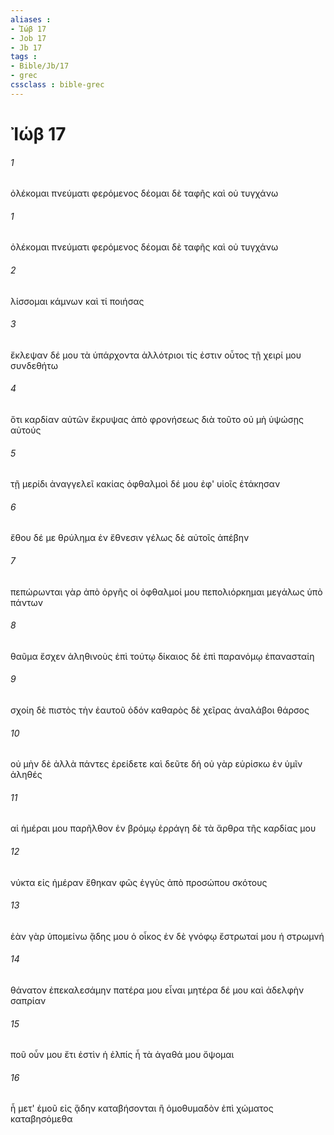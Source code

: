 ```yaml
---
aliases : 
- Ἰώβ 17
- Job 17
- Jb 17
tags : 
- Bible/Jb/17
- grec
cssclass : bible-grec
---
```


# Ἰώβ 17

###### 1
ὀλέκομαι πνεύματι φερόμενος δέομαι δὲ ταφῆς καὶ οὐ τυγχάνω
###### 1
ὀλέκομαι πνεύματι φερόμενος δέομαι δὲ ταφῆς καὶ οὐ τυγχάνω
###### 2
λίσσομαι κάμνων καὶ τί ποιήσας
###### 3
ἔκλεψαν δέ μου τὰ ὑπάρχοντα ἀλλότριοι τίς ἐστιν οὗτος τῇ χειρί μου συνδεθήτω
###### 4
ὅτι καρδίαν αὐτῶν ἔκρυψας ἀπὸ φρονήσεως διὰ τοῦτο οὐ μὴ ὑψώσῃς αὐτούς
###### 5
τῇ μερίδι ἀναγγελεῖ κακίας ὀφθαλμοὶ δέ μου ἐφ' υἱοῖς ἐτάκησαν
###### 6
ἔθου δέ με θρύλημα ἐν ἔθνεσιν γέλως δὲ αὐτοῖς ἀπέβην
###### 7
πεπώρωνται γὰρ ἀπὸ ὀργῆς οἱ ὀφθαλμοί μου πεπολιόρκημαι μεγάλως ὑπὸ πάντων
###### 8
θαῦμα ἔσχεν ἀληθινοὺς ἐπὶ τούτῳ δίκαιος δὲ ἐπὶ παρανόμῳ ἐπανασταίη
###### 9
σχοίη δὲ πιστὸς τὴν ἑαυτοῦ ὁδόν καθαρὸς δὲ χεῖρας ἀναλάβοι θάρσος
###### 10
οὐ μὴν δὲ ἀλλὰ πάντες ἐρείδετε καὶ δεῦτε δή οὐ γὰρ εὑρίσκω ἐν ὑμῖν ἀληθές
###### 11
αἱ ἡμέραι μου παρῆλθον ἐν βρόμῳ ἐρράγη δὲ τὰ ἄρθρα τῆς καρδίας μου
###### 12
νύκτα εἰς ἡμέραν ἔθηκαν φῶς ἐγγὺς ἀπὸ προσώπου σκότους
###### 13
ἐὰν γὰρ ὑπομείνω ᾅδης μου ὁ οἶκος ἐν δὲ γνόφῳ ἔστρωταί μου ἡ στρωμνή
###### 14
θάνατον ἐπεκαλεσάμην πατέρα μου εἶναι μητέρα δέ μου καὶ ἀδελφὴν σαπρίαν
###### 15
ποῦ οὖν μου ἔτι ἐστὶν ἡ ἐλπίς ἦ τὰ ἀγαθά μου ὄψομαι
###### 16
ἦ μετ' ἐμοῦ εἰς ᾅδην καταβήσονται ἢ ὁμοθυμαδὸν ἐπὶ χώματος καταβησόμεθα
